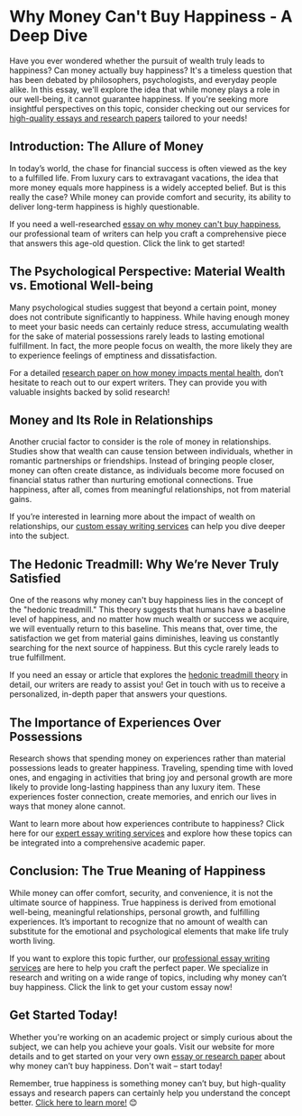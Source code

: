 # Why Money Can't Buy Happiness - A Deep Dive

Have you ever wondered whether the pursuit of wealth truly leads to happiness? Can money actually buy happiness? It's a timeless question that has been debated by philosophers, psychologists, and everyday people alike. In this essay, we'll explore the idea that while money plays a role in our well-being, it cannot guarantee happiness. If you're seeking more insightful perspectives on this topic, consider checking out our services for [high-quality essays and research papers](https://tinyurl.com/topessay?keyword=why+money+can%27t+buy+happiness+essay) tailored to your needs!

## Introduction: The Allure of Money

In today’s world, the chase for financial success is often viewed as the key to a fulfilled life. From luxury cars to extravagant vacations, the idea that more money equals more happiness is a widely accepted belief. But is this really the case? While money can provide comfort and security, its ability to deliver long-term happiness is highly questionable.

If you need a well-researched [essay on why money can't buy happiness](https://tinyurl.com/topessay?keyword=why+money+can%27t+buy+happiness+essay), our professional team of writers can help you craft a comprehensive piece that answers this age-old question. Click the link to get started!

## The Psychological Perspective: Material Wealth vs. Emotional Well-being

Many psychological studies suggest that beyond a certain point, money does not contribute significantly to happiness. While having enough money to meet your basic needs can certainly reduce stress, accumulating wealth for the sake of material possessions rarely leads to lasting emotional fulfillment. In fact, the more people focus on wealth, the more likely they are to experience feelings of emptiness and dissatisfaction.

For a detailed [research paper on how money impacts mental health](https://tinyurl.com/topessay?keyword=why+money+can%27t+buy+happiness+essay), don’t hesitate to reach out to our expert writers. They can provide you with valuable insights backed by solid research!

## Money and Its Role in Relationships

Another crucial factor to consider is the role of money in relationships. Studies show that wealth can cause tension between individuals, whether in romantic partnerships or friendships. Instead of bringing people closer, money can often create distance, as individuals become more focused on financial status rather than nurturing emotional connections. True happiness, after all, comes from meaningful relationships, not from material gains.

If you’re interested in learning more about the impact of wealth on relationships, our [custom essay writing services](https://tinyurl.com/topessay?keyword=why+money+can%27t+buy+happiness+essay) can help you dive deeper into the subject.

## The Hedonic Treadmill: Why We’re Never Truly Satisfied

One of the reasons why money can't buy happiness lies in the concept of the "hedonic treadmill." This theory suggests that humans have a baseline level of happiness, and no matter how much wealth or success we acquire, we will eventually return to this baseline. This means that, over time, the satisfaction we get from material gains diminishes, leaving us constantly searching for the next source of happiness. But this cycle rarely leads to true fulfillment.

If you need an essay or article that explores the [hedonic treadmill theory](https://tinyurl.com/topessay?keyword=why+money+can%27t+buy+happiness+essay) in detail, our writers are ready to assist you! Get in touch with us to receive a personalized, in-depth paper that answers your questions.

## The Importance of Experiences Over Possessions

Research shows that spending money on experiences rather than material possessions leads to greater happiness. Traveling, spending time with loved ones, and engaging in activities that bring joy and personal growth are more likely to provide long-lasting happiness than any luxury item. These experiences foster connection, create memories, and enrich our lives in ways that money alone cannot.

Want to learn more about how experiences contribute to happiness? Click here for our [expert essay writing services](https://tinyurl.com/topessay?keyword=why+money+can%27t+buy+happiness+essay) and explore how these topics can be integrated into a comprehensive academic paper.

## Conclusion: The True Meaning of Happiness

While money can offer comfort, security, and convenience, it is not the ultimate source of happiness. True happiness is derived from emotional well-being, meaningful relationships, personal growth, and fulfilling experiences. It’s important to recognize that no amount of wealth can substitute for the emotional and psychological elements that make life truly worth living.

If you want to explore this topic further, our [professional essay writing services](https://tinyurl.com/topessay?keyword=why+money+can%27t+buy+happiness+essay) are here to help you craft the perfect paper. We specialize in research and writing on a wide range of topics, including why money can’t buy happiness. Click the link to get your custom essay now!

## Get Started Today!

Whether you're working on an academic project or simply curious about the subject, we can help you achieve your goals. Visit our website for more details and to get started on your very own [essay or research paper](https://tinyurl.com/topessay?keyword=why+money+can%27t+buy+happiness+essay) about why money can’t buy happiness. Don't wait – start today!

Remember, true happiness is something money can’t buy, but high-quality essays and research papers can certainly help you understand the concept better. [Click here to learn more!](https://tinyurl.com/topessay?keyword=why+money+can%27t+buy+happiness+essay) 😊
